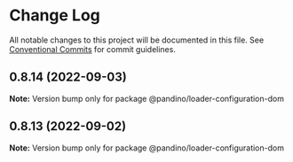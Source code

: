 # Change Log

All notable changes to this project will be documented in this file.
See [Conventional Commits](https://conventionalcommits.org) for commit guidelines.

## 0.8.14 (2022-09-03)

**Note:** Version bump only for package @pandino/loader-configuration-dom

## 0.8.13 (2022-09-02)

**Note:** Version bump only for package @pandino/loader-configuration-dom
